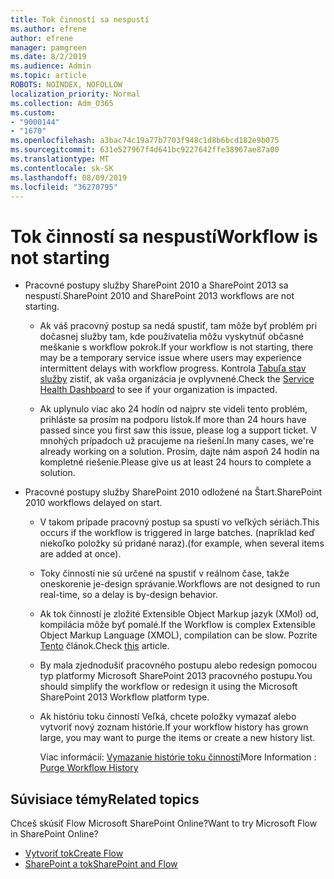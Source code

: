 ```yaml
---
title: Tok činností sa nespustí
ms.author: efrene
author: efrene
manager: pamgreen
ms.date: 8/2/2019
ms.audience: Admin
ms.topic: article
ROBOTS: NOINDEX, NOFOLLOW
localization_priority: Normal
ms.collection: Adm_O365
ms.custom:
- "9000144"
- "1670"
ms.openlocfilehash: a3bac74c19a77b7703f948c1d8b6bcd182e9b075
ms.sourcegitcommit: 631e527967f4d641bc9227642ffe38967ae87a00
ms.translationtype: MT
ms.contentlocale: sk-SK
ms.lasthandoff: 08/09/2019
ms.locfileid: "36270795"
---
```

# <a name="workflow-is-not-starting"></a><span data-ttu-id="0c71e-102">Tok činností sa nespustí</span><span class="sxs-lookup"><span data-stu-id="0c71e-102">Workflow is not starting</span></span>

- <span data-ttu-id="0c71e-103">Pracovné postupy služby SharePoint 2010 a SharePoint 2013 sa nespustí.</span><span class="sxs-lookup"><span data-stu-id="0c71e-103">SharePoint 2010 and SharePoint 2013 workflows are not starting.</span></span>

    - <span data-ttu-id="0c71e-104">Ak váš pracovný postup sa nedá spustiť, tam môže byť problém pri dočasnej služby tam, kde používatelia môžu vyskytnúť občasné meškanie s workflow pokrok.</span><span class="sxs-lookup"><span data-stu-id="0c71e-104">If your workflow is not starting, there may be a temporary service issue where users may experience intermittent delays with workflow progress.</span></span> <span data-ttu-id="0c71e-105">Kontrola [Tabuľa stav služby](https:/admin.microsoft.com/AdminPortal/Home#/servicehealth) zistiť, ak vaša organizácia je ovplyvnené.</span><span class="sxs-lookup"><span data-stu-id="0c71e-105">Check the [Service Health Dashboard](https:/admin.microsoft.com/AdminPortal/Home#/servicehealth) to see if your organization is impacted.</span></span>

    - <span data-ttu-id="0c71e-106">Ak uplynulo viac ako 24 hodín od najprv ste videli tento problém, prihláste sa prosím na podporu lístok.</span><span class="sxs-lookup"><span data-stu-id="0c71e-106">If more than 24 hours have passed since you first saw this issue, please log a support ticket.</span></span> <span data-ttu-id="0c71e-107">V mnohých prípadoch už pracujeme na riešení.</span><span class="sxs-lookup"><span data-stu-id="0c71e-107">In many cases, we're already working on a solution.</span></span> <span data-ttu-id="0c71e-108">Prosím, dajte nám aspoň 24 hodín na kompletné riešenie.</span><span class="sxs-lookup"><span data-stu-id="0c71e-108">Please give us at least 24 hours to complete a solution.</span></span>

- <span data-ttu-id="0c71e-109">Pracovné postupy služby SharePoint 2010 odložené na Štart.</span><span class="sxs-lookup"><span data-stu-id="0c71e-109">SharePoint 2010 workflows delayed on start.</span></span>

    - <span data-ttu-id="0c71e-110">V takom prípade pracovný postup sa spustí vo veľkých sériách.</span><span class="sxs-lookup"><span data-stu-id="0c71e-110">This occurs if the workflow is triggered in large batches.</span></span> <span data-ttu-id="0c71e-111">(napríklad keď niekoľko položky sú pridané naraz).</span><span class="sxs-lookup"><span data-stu-id="0c71e-111">(for example, when several items are added at once).</span></span>

    - <span data-ttu-id="0c71e-112">Toky činností nie sú určené na spustiť v reálnom čase, takže oneskorenie je-design správanie.</span><span class="sxs-lookup"><span data-stu-id="0c71e-112">Workflows are not designed to run real-time, so a delay is by-design behavior.</span></span>

   -  <span data-ttu-id="0c71e-113">Ak tok činností je zložité Extensible Object Markup jazyk (XMol) od, kompilácia môže byť pomalé.</span><span class="sxs-lookup"><span data-stu-id="0c71e-113">If the Workflow is complex Extensible Object Markup Language (XMOL), compilation can be slow.</span></span> <span data-ttu-id="0c71e-114">Pozrite [Tento](https://support.microsoft.com/en-us/kb/3043697) článok.</span><span class="sxs-lookup"><span data-stu-id="0c71e-114">Check [this](https://support.microsoft.com/en-us/kb/3043697) article.</span></span>

    - <span data-ttu-id="0c71e-115">By mala zjednodušiť pracovného postupu alebo redesign pomocou typ platformy Microsoft SharePoint 2013 pracovného postupu.</span><span class="sxs-lookup"><span data-stu-id="0c71e-115">You should simplify the workflow or redesign it using the Microsoft SharePoint 2013 Workflow platform type.</span></span>

    - <span data-ttu-id="0c71e-116">Ak históriu toku činností Veľká, chcete položky vymazať alebo vytvoriť nový zoznam histórie.</span><span class="sxs-lookup"><span data-stu-id="0c71e-116">If your workflow history has grown large, you may want to purge the items or create a new history list.</span></span>

        <span data-ttu-id="0c71e-117">Viac informácií: [Vymazanie histórie toku činností](https://blogs.technet.microsoft.com/marj/2015/08/07/sharepoint-2010-workflows-best-practice-purge-workflow-history-list-items/)</span><span class="sxs-lookup"><span data-stu-id="0c71e-117">More Information : [Purge Workflow History](https://blogs.technet.microsoft.com/marj/2015/08/07/sharepoint-2010-workflows-best-practice-purge-workflow-history-list-items/)</span></span>


## <a name="related-topics"></a><span data-ttu-id="0c71e-118">Súvisiace témy</span><span class="sxs-lookup"><span data-stu-id="0c71e-118">Related topics</span></span>
<span data-ttu-id="0c71e-119">Chceš skúsiť Flow Microsoft SharePoint Online?</span><span class="sxs-lookup"><span data-stu-id="0c71e-119">Want to try Microsoft Flow in SharePoint Online?</span></span>
- [<span data-ttu-id="0c71e-120">Vytvoriť tok</span><span class="sxs-lookup"><span data-stu-id="0c71e-120">Create Flow</span></span>](https://support.office.com/article/Create-a-flow-for-a-list-or-library-in-SharePoint-Online-or-OneDrive-for-Business-a9c3e03b-0654-46af-a254-20252e580d01) 
- [<span data-ttu-id="0c71e-121">SharePoint a tok</span><span class="sxs-lookup"><span data-stu-id="0c71e-121">SharePoint and Flow</span></span>](https://flow.microsoft.com/blog/sharepoint-and-flow/) 



